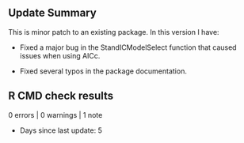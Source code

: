 ## Update Summary
This is minor patch to an existing package. In this version I have:

* Fixed a major bug in the StandICModelSelect function that caused issues when using AICc.

* Fixed several typos in the package documentation.

## R CMD check results

0 errors | 0 warnings | 1 note

* Days since last update: 5
